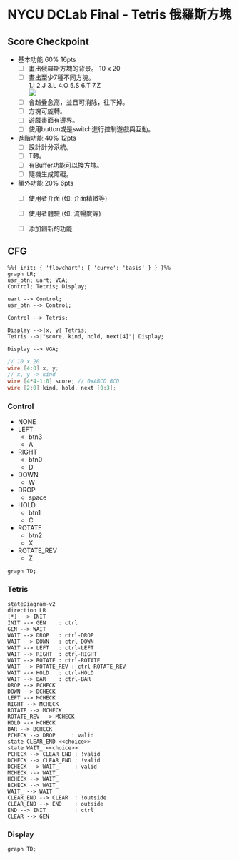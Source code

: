 # NYCU DCLab Final - Tetris 俄羅斯方塊

## Score Checkpoint

- 基本功能 60% 16pts
    - [ ] 畫出俄羅斯方塊的背景。 10 x 20
    - [ ] 畫出至少7種不同方塊。  
      1.I 2.J 3.L 4.O 5.S 6.T 7.Z  
      ![](https://learnopencv.com/wp-content/uploads/2020/11/tetris-pieces.png)
    - [ ] 會越疊愈高，並且可消除，往下掉。
    - [ ] 方塊可旋轉。
    - [ ] 遊戲畫面有邊界。
    - [ ] 使用button或是switch進行控制遊戲與互動。
- 進階功能 40% 12pts
    - [ ] 設計計分系統。
    - [ ] T轉。
    - [ ] 有Buffer功能可以換方塊。
    - [ ] 隨機生成障礙。
- 額外功能 20% 6pts
    - [ ] 使用者介面 (如: 介面精緻等)
    - [ ] 使用者體驗 (如: 流暢度等)
    - [ ] 添加創新的功能


## CFG

```mermaid
%%{ init: { 'flowchart': { 'curve': 'basis' } } }%%
graph LR;
usr_btn; uart; VGA;
Control; Tetris; Display;

uart --> Control;
usr_btn --> Control;

Control --> Tetris;

Display -->|x, y| Tetris;
Tetris -->|"score, kind, hold, next[4]"| Display;

Display --> VGA;
```

```verilog
// 10 x 20
wire [4:0] x, y;
// x, y -> kind
wire [4*4-1:0] score; // 0xABCD BCD
wire [2:0] kind, hold, next [0:3];
```

### Control

- NONE
- LEFT
  - btn3
  - A
- RIGHT
  - btn0
  - D
- DOWN
  - W
- DROP
  - space
- HOLD
  - btn1
  - C
- ROTATE
  - btn2
  - X
- ROTATE_REV
  - Z

```mermaid
graph TD;
```

### Tetris

```mermaid
stateDiagram-v2
direction LR
[*] --> INIT
INIT --> GEN    : ctrl
GEN --> WAIT
WAIT --> DROP   : ctrl-DROP
WAIT --> DOWN   : ctrl-DOWN
WAIT --> LEFT   : ctrl-LEFT
WAIT --> RIGHT  : ctrl-RIGHT
WAIT --> ROTATE : ctrl-ROTATE
WAIT --> ROTATE_REV : ctrl-ROTATE_REV
WAIT --> HOLD   : ctrl-HOLD
WAIT --> BAR    : ctrl-BAR
DROP --> PCHECK
DOWN --> DCHECK
LEFT --> MCHECK
RIGHT --> MCHECK
ROTATE --> MCHECK
ROTATE_REV --> MCHECK
HOLD --> HCHECK
BAR --> BCHECK
PCHECK --> DROP     : valid
state CLEAR_END <<choice>>
state WAIT_ <<choice>>
PCHECK --> CLEAR_END : !valid
DCHECK --> CLEAR_END : !valid
DCHECK --> WAIT_     : valid
MCHECK --> WAIT_
HCHECK --> WAIT_
BCHECK --> WAIT_
WAIT_ --> WAIT
CLEAR_END --> CLEAR  : !outside
CLEAR_END --> END    : outside
END --> INIT         : ctrl
CLEAR --> GEN
```

### Display

```mermaid
graph TD;
```
